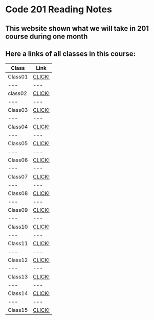 # Code 201 Reading Notes

## This website shown what we will take in 201 course during one month

## Here a links of all classes in this course:

**Class** | **Link** 
--- | --- 
Class01 | [CLICK!](https://tumaho.github.io/reading-notes/class01)
--- | ---
class02 | [CLICK!](https://tumaho.github.io/reading-notes/class02)
--- | --- 
Class03 | [CLICK!](https://tumaho.github.io/reading-notes/class03)
--- | --- 
Class04 | [CLICK!](https://tumaho.github.io/reading-notes/class04)
--- | --- 
Class05 | [CLICK!](https://tumaho.github.io/reading-notes/class05)
--- | --- 
Class06 | [CLICK!](https://tumaho.github.io/reading-notes/class06)
--- | --- 
Class07 | [CLICK!](https://tumaho.github.io/reading-notes/class07)
--- | --- 
Class08 | [CLICK!](https://tumaho.github.io/reading-notes/class08)
--- | --- 
Class09 | [CLICK!](https://tumaho.github.io/reading-notes/class09)
--- | --- 
Class10 | [CLICK!](https://tumaho.github.io/reading-notes/class10)
--- | --- 
Class11 | [CLICK!](https://tumaho.github.io/reading-notes/class11)
--- | --- 
Class12 | [CLICK!](https://tumaho.github.io/reading-notes/class12)
--- | --- 
Class13 | [CLICK!](https://tumaho.github.io/reading-notes/class13)
--- | --- 
Class14 | [CLICK!](https://tumaho.github.io/reading-notes/class14)
--- | --- 
Class15 | [CLICK!](https://tumaho.github.io/reading-notes/class15)